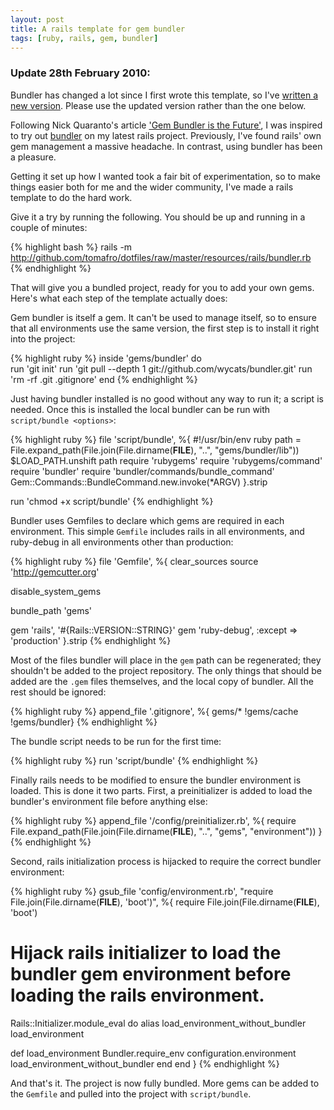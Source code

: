 ```yaml
---
layout: post
title: A rails template for gem bundler
tags: [ruby, rails, gem, bundler]
---
```

<div class="update">
<h3>Update 28th February 2010:</h3>
Bundler has changed a lot since I first wrote this template, so I've <a href="/2010/02/updated-rails-template-for-gem-bundler">written a new version</a>.  Please use the updated version rather than the one below.
</div>

Following Nick Quaranto's article ['Gem Bundler is the Future'](http://litanyagainstfear.com/blog/2009/10/14/gem-bundler-is-the-future/), I was inspired to try out [bundler](http://github.com/wycats/bundler) on my latest rails project.  Previously, I've found rails' own gem management a massive headache.  In contrast, using bundler has been a pleasure.

Getting it set up how I wanted took a fair bit of experimentation, so to make things easier both for me and the wider community, I've  made a rails template to do the hard work.

Give it a try by running the following. You should be up and running in a couple of minutes:

{% highlight bash %}
rails -m http://github.com/tomafro/dotfiles/raw/master/resources/rails/bundler.rb <project>
{% endhighlight %}

That will give you a bundled project, ready for you to add your own gems.  Here's what each step of the template actually does:

Gem bundler is itself a gem.  It can't be used to manage itself, so to ensure that all environments use the same version, the first step is to install it right into the project:

{% highlight ruby %}
inside 'gems/bundler' do  
  run 'git init'
  run 'git pull --depth 1 git://github.com/wycats/bundler.git' 
  run 'rm -rf .git .gitignore'
end
{% endhighlight %}

Just having bundler installed is no good without any way to run it; a script is needed.  Once this is installed the local bundler can be run with `script/bundle <options>`:

{% highlight ruby %}
file 'script/bundle', %{
#!/usr/bin/env ruby
path = File.expand_path(File.join(File.dirname(__FILE__), "..", "gems/bundler/lib"))
$LOAD_PATH.unshift path
require 'rubygems'
require 'rubygems/command'
require 'bundler'
require 'bundler/commands/bundle_command'
Gem::Commands::BundleCommand.new.invoke(*ARGV)
}.strip

run 'chmod +x script/bundle'
{% endhighlight %}

Bundler uses Gemfiles to declare which gems are required in each environment.  This simple `Gemfile` includes rails in all environments, and ruby-debug in all environments other than production:

{% highlight ruby %}
file 'Gemfile', %{
clear_sources
source 'http://gemcutter.org'

disable_system_gems

bundle_path 'gems'

gem 'rails', '#{Rails::VERSION::STRING}'
gem 'ruby-debug', :except => 'production'
}.strip
{% endhighlight %}

Most of the files bundler will place in the `gem` path can be regenerated; they shouldn't be added to the project repository.  The only things that should be added are the `.gem` files themselves, and the local copy of bundler.  All the rest should be ignored:

{% highlight ruby %}
append_file '.gitignore', %{
gems/*
!gems/cache
!gems/bundler}
{% endhighlight %}

The bundle script needs to be run for the first time:

{% highlight ruby %}
run 'script/bundle'
{% endhighlight %}

Finally rails needs to be modified to ensure the bundler environment is loaded.  This is done it two parts.  First, a preinitializer is added to load the bundler's environment file before anything else:

{% highlight ruby %}
append_file '/config/preinitializer.rb', %{
require File.expand_path(File.join(File.dirname(__FILE__), "..", "gems", "environment"))
}
{% endhighlight %}

Second, rails initialization process is hijacked to require the correct bundler environment:

{% highlight ruby %}
gsub_file 'config/environment.rb', "require File.join(File.dirname(__FILE__), 'boot')", %{
require File.join(File.dirname(__FILE__), 'boot')

# Hijack rails initializer to load the bundler gem environment before loading the rails environment.

Rails::Initializer.module_eval do
  alias load_environment_without_bundler load_environment
  
  def load_environment
    Bundler.require_env configuration.environment
    load_environment_without_bundler
  end
end
}
{% endhighlight %}

And that's it.  The project is now fully bundled.  More gems can be added to the `Gemfile` and pulled into the project with `script/bundle`.